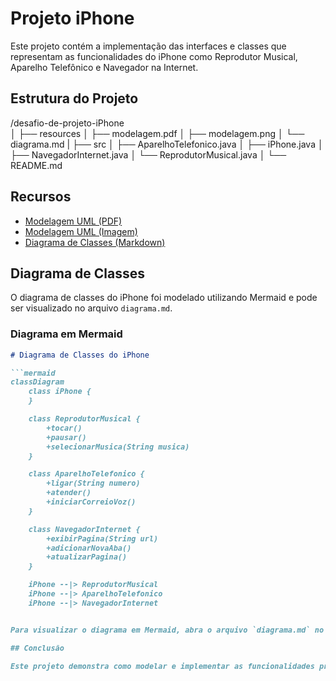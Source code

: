 # Projeto iPhone

Este projeto contém a implementação das interfaces e classes que representam as funcionalidades do iPhone como Reprodutor Musical, Aparelho Telefônico e Navegador na Internet.

## Estrutura do Projeto
/desafio-de-projeto-iPhone <br>
│
├── resources
│ ├── modelagem.pdf
│ ├── modelagem.png
│ └── diagrama.md
|
├── src
│ ├── AparelhoTelefonico.java
│ ├── iPhone.java
│ ├── NavegadorInternet.java
│ └── ReprodutorMusical.java
│
└── README.md


## Recursos

- [Modelagem UML (PDF)](resources/modelagem.pdf)
- [Modelagem UML (Imagem)](resources/modelagem.png)
- [Diagrama de Classes (Markdown)](resources/classDiagram.md)

## Diagrama de Classes

O diagrama de classes do iPhone foi modelado utilizando Mermaid e pode ser visualizado no arquivo `diagrama.md`.

### Diagrama em Mermaid

```markdown
# Diagrama de Classes do iPhone

```mermaid
classDiagram
    class iPhone {
    }

    class ReprodutorMusical {
        +tocar()
        +pausar()
        +selecionarMusica(String musica)
    }

    class AparelhoTelefonico {
        +ligar(String numero)
        +atender()
        +iniciarCorreioVoz()
    }

    class NavegadorInternet {
        +exibirPagina(String url)
        +adicionarNovaAba()
        +atualizarPagina()
    }

    iPhone --|> ReprodutorMusical
    iPhone --|> AparelhoTelefonico
    iPhone --|> NavegadorInternet 


Para visualizar o diagrama em Mermaid, abra o arquivo `diagrama.md` no VS Code e utilize a pré-visualização de Markdown (`Ctrl+Shift+V` ou `Cmd+Shift+V` no macOS).

## Conclusão

Este projeto demonstra como modelar e implementar as funcionalidades principais de um iPhone utilizando Java e UML. A estrutura do projeto é organizada para facilitar a manutenção e a expansão futura.
